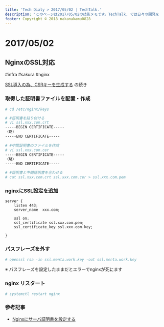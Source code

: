```yaml
---
title: 'Tech Dialy > 2017/05/02 | TechTalk.'
description: 'このページは2017/05/02の技術メモです。TechTalk. では日々の開発を個人メモとして残しています。将来に向けて技術ノウハウを蓄積することを目的とします。'
footer: Copyright © 2018 nakanakamu0828
---
```

# 2017/05/02
## NginxのSSL対応
#infra #sakura #nginx

[SSL導入の為、CSRキーを生成する](/diary/2018-04-29.html#ssl%E5%B0%8E%E5%85%A5%E3%81%AE%E7%82%BA%E3%80%81csr%E3%82%AD%E3%83%BC%E3%82%92%E7%94%9F%E6%88%90%E3%81%99%E3%82%8B) の続き

### 取得した証明書ファイルを配置・作成
```sh
# cd /etc/nginx/keys

# #証明書を貼り付ける
# vi ssl.xxx.com.crt
-----BEGIN CERTIFICATE-----
（略）
-----END CERTIFICATE-----
　
# #中間証明書のファイルを作成
# vi ssl.xxx.com.cer
-----BEGIN CERTIFICATE-----
（略）
-----END CERTIFICATE-----

# #証明書と中間証明書を合わせる
# cat ssl.xxx.com.crt ssl.xxx.com.cer > ssl.xxx.com.pem
```

### nginxにSSL設定を追加
```
server {
    listen 443;
    server_name  xxx.com;

    ssl on;
    ssl_certificate ssl.xxx.com.pem;
    ssl_certificate_key ssl.xxx.com.key;

}
```

### パスフレーズを外す
```sh
# openssl rsa -in ssl.menta.work.key -out ssl.menta.work.key
```

※ パスフレーズを設定したままだとエラーでnginxが死にます


### nginx リスタート
```sh
# systemctl restart nginx
```

### 参考記事
* [Nginxにサーバ証明書を設定する](https://qiita.com/kaikusakari/items/29aa22e34c32c4621c10)
